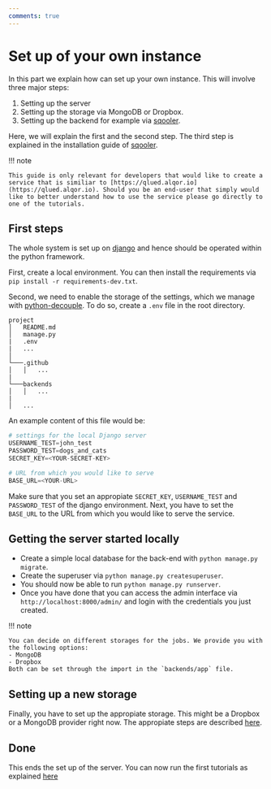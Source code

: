 ```yaml
---
comments: true
---
```


# Set up of your own instance

In this part we explain how can set up your own instance. This will involve three major steps:

1. Setting up the server
2. Setting up the storage via MongoDB or Dropbox.
3. Setting up the backend for example via [sqooler](https://github.com/Alqor-UG/sqooler).

Here, we will explain the first and the second step. The third step is explained in the installation guide of [sqooler](https://alqor-ug.github.io/sqooler/).

!!! note

    This guide is only relevant for developers that would like to create a service that is similiar to [https://qlued.alqor.io](https://qlued.alqor.io). Should you be an end-user that simply would like to better understand how to use the service please go directly to one of the tutorials.

## First steps

The whole system is set up on [django](https://www.djangoproject.com/) and hence should be operated within the python framework.

First, create a local environment. You can then install the requirements via `pip install -r requirements-dev.txt`.

Second, we need to enable the storage of the settings, which we manage with [python-decouple](https://pypi.org/project/python-decouple/). To do so, create a `.env` file in the root directory.

```
project
│   README.md
│   manage.py
|   .env
|   ...
│
└───.github
│   │   ...
|
└───backends
│   │   ...
|
│   ...
```

An example content of this file would be:

```python
# settings for the local Django server
USERNAME_TEST=john_test
PASSWORD_TEST=dogs_and_cats
SECRET_KEY=<YOUR-SECRET-KEY>

# URL from which you would like to serve
BASE_URL=<YOUR-URL>
```

Make sure that you set an appropiate `SECRET_KEY`, `USERNAME_TEST` and `PASSWORD_TEST` of the django environment.
Next, you have to set the `BASE_URL` to the URL from which you would like to serve the service.

## Getting the server started locally

- Create a simple local database for the back-end with `python manage.py migrate`.
- Create the superuser via `python manage.py createsuperuser`.
- You should now be able to run `python manage.py runserver`.
- Once you have done that you can access the admin interface via `http://localhost:8000/admin/` and login with the credentials you just created.

!!! note

    You can decide on different storages for the jobs. We provide you with the following options:
    - MongoDB
    - Dropbox
    Both can be set through the import in the `backends/app` file.

## Setting up a new storage

Finally, you have to set up the appropiate storage. This might be a Dropbox or a MongoDB provider right now. The appropiate steps are described [here](storage_providers.md).

## Done

This ends the set up of the server. You can now run the first tutorials as explained [here](notebooks/rydberg_api_showcase_v2)
